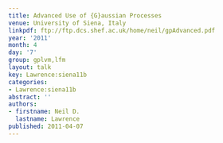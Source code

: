 ```yaml
---
title: Advanced Use of {G}aussian Processes
venue: University of Siena, Italy
linkpdf: ftp://ftp.dcs.shef.ac.uk/home/neil/gpAdvanced.pdf
year: '2011'
month: 4
day: '7'
group: gplvm,lfm
layout: talk
key: Lawrence:siena11b
categories:
- Lawrence:siena11b
abstract: ''
authors:
- firstname: Neil D.
  lastname: Lawrence
published: 2011-04-07
---
```

